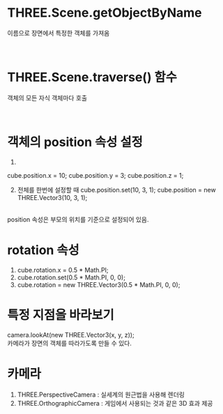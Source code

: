 # THREE.Scene.getObjectByName
이름으로 장면에서 특정한 객체를 가져옴

<br>

# THREE.Scene.traverse() 함수
객체의 모든 자식 객체마다 호출

<br>

# 객체의 position 속성 설정

1. 
cube.position.x = 10;
cube.position.y = 3;
cube.position.z = 1;

2. 전체를 한번에 설정할 때
cube.position.set(10, 3, 1);
cube.position = new THREE.Vector3(10, 3, 1);

<br>
position 속성은 부모의 위치를 기준으로 설정되어 있음.

# rotation 속성

1. cube.rotation.x = 0.5 * Math.PI;
2. cube.rotation.set(0.5 * Math.PI, 0, 0);
3. cube.rotation = new THREE.Vector3(0.5 * Math.PI, 0, 0);

# 특정 지점을 바라보기
camera.lookAt(new THREE.Vector3(x, y, z));
<br>
카메라가 장면의 객체를 따라가도록 만들 수 있다.

# 카메라
1. THREE.PerspectiveCamera : 실세계의 원근법을 사용해 렌더링
2. THREE.OrthographicCamera : 게임에서 사용되는 것과 같은 3D 효과 제공
<br>
